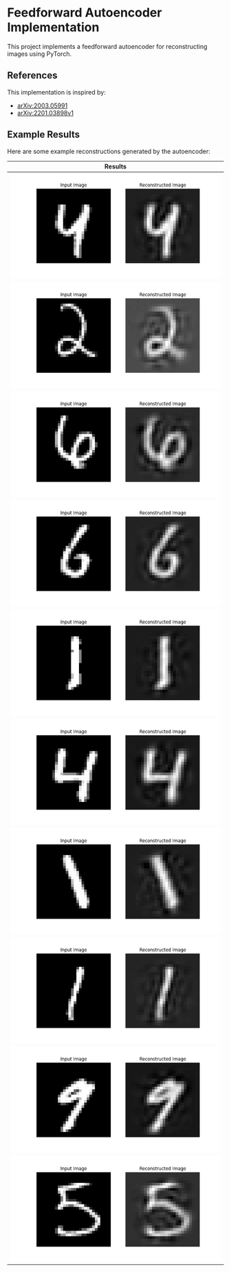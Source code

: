 # Feedforward Autoencoder Implementation

This project implements a feedforward autoencoder for reconstructing images using PyTorch.

## References
This implementation is inspired by:
- [arXiv:2003.05991](https://arxiv.org/abs/2003.05991)
- [arXiv:2201.03898v1](https://arxiv.org/abs/2201.03898v1)

## Example Results
Here are some example reconstructions generated by the autoencoder:

| **Results**                    |
|--------------------------------|
|![reconstruction_1.png](output/reconstruction_1.png)| 
|![reconstruction_2.png](output/reconstruction_2.png)|
|![reconstruction_3.png](output/reconstruction_3.png)|
|![reconstruction_4.png](output/reconstruction_4.png)|
|![reconstruction_5.png](output/reconstruction_5.png)|
|![reconstruction_6.png](output/reconstruction_6.png)|
|![reconstruction_7.png](output/reconstruction_7.png)|
|![reconstruction_8.png](output/reconstruction_8.png)|
|![reconstruction_9.png](output/reconstruction_9.png)|
|![reconstruction_10.png](output/reconstruction_10.png)|




